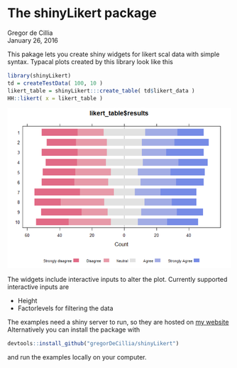 # The shinyLikert package
Gregor de Cillia  
January 26, 2016  

This pakage lets you create shiny widgets for likert scal data with simple syntax. Typacal plots created by this library look like this


```r
library(shinyLikert)
td = createTestData( 100, 10 )
likert_table = shinyLikert:::create_table( td$likert_data )
HH::likert( x = likert_table )
```

![](README_files/figure-html/unnamed-chunk-1-1.png)

The widgets include interactive inputs to alter the plot. Currently supported interactive inputs are

* Height
* Factorlevels for filtering the data

The examples need a shiny server to run, so they are hosted on [my website] Alternatively you can install the package with


```r
devtools::install_github("gregorDeCillia/shinyLikert")
```

and run the examples locally on your computer.


[my website]:  http://gregor-de-cillia.xyz/shiny/shinyLikert/examples/
